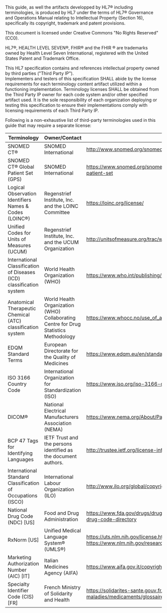 This guide, as well the artifacts developped by HL7® including terminologies, is produced by HL7 under the terms of HL7® Governance and Operations Manual relating to Intellectual Property (Section 16), specifically its copyright, trademark and patent provisions.

This document is licensed under Creative Commons "No Rights Reserved" (CC0).

HL7®, HEALTH LEVEL SEVEN®, FHIR® and the FHIR ® are trademarks owned by Health Level Seven International, registered with the United States Patent and Trademark Office.

This HL7 specification contains and references intellectual property owned by third parties ("Third Party IP").  
Implementers and testers of this specification SHALL abide by the license requirements for each terminology content artifact utilized within a functioning implementation.
Terminology licenses SHALL be obtained from the Third Party IP owner for each code system and/or other specified artifact used. It is the sole responsibility of each organization deploying or testing this specification to ensure their implementations comply with licensing requirements of each Third Party IP.


Following is a non-exhaustive list of third-party terminologies used in this guide that may require a separate license:

| Terminology | Owner/Contact | Links |
| - | - | -- |
| SNOMED CT® | SNOMED International |  http://www.snomed.org/snomed-ct/get-snomed-ct |
| SNOMED CT® Global Patient Set (GPS) | SNOMED International | https://www.snomed.org/snomed-international/learn-more/global-patient-set|
| Logical Observation Identifiers Names & Codes (LOINC®) | Regenstrief Institute, Inc. and the LOINC Committee| https://loinc.org/license/ |
| Unified Codes for Units of Measures (UCUM)  | Regenstrief Institute, Inc. and the UCUM Organization | http://unitsofmeasure.org/trac/wiki/TermsOfUse |
| International Classification of Diseases (ICD) classification system  | World Health Organization (WHO)  | https://www.who.int/publishing/copyright/en/ |
| Anatomical Therapeutic Chemical (ATC) classification system | World Health Organization (WHO) Collaborating Centre for Drug Statistics Methodology | https://www.whocc.no/use_of_atc_ddd/ |
| EDQM Standard Terms | European Directorate for the Quality of Medicines | https://www.edqm.eu/en/standard-terms-database |
| ISO 3166 Country Code | International Organization for Standardization (ISO)  |  https://www.iso.org/iso-3166-country-codes.html |
| DICOM® |  National Electrical Manufacturers Association (NEMA) |  https://www.nema.org/About/Pages/Terms-and-Conditions.aspx | 
| BCP 47 Tags for Identifying Languages | IETF Trust and the persons identified as the document authors. |  http://trustee.ietf.org/license-info |
| International Standard Classification of Occupations (ISCO) | International Labour Organization (ILO) | http://www.ilo.org/global/copyright/lang--en/index.htm |
| National Drug Code (NDC) [US] | Food and Drug Administration | https://www.fda.gov/drugs/drug-approvals-and-databases/national-drug-code-directory |
| RxNorm [US] | Unified Medical Language System® (UMLS®) | https://uts.nlm.nih.gov/license.html https://www.nlm.nih.gov/research/umls/rxnorm/docs/termsofservice.html |
| Marketing Authorization Number (AIC) [IT] | Italian Medicines Agency (AIFA)  | https://www.aifa.gov.it/copyright |
| Specialty Identifier Code (CIS) [FR] | French Ministry of Solidarity and Health | https://solidarites-sante.gouv.fr/soins-et-maladies/medicaments/glossaire/article/code-cis |








